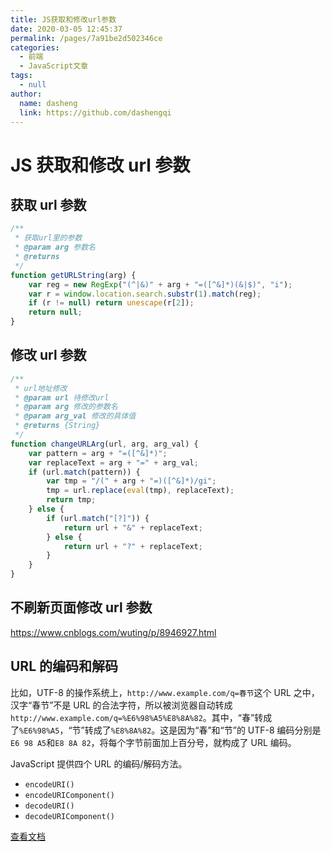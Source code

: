 ```yaml
---
title: JS获取和修改url参数
date: 2020-03-05 12:45:37
permalink: /pages/7a91be2d502346ce
categories:
  - 前端
  - JavaScript文章
tags:
  - null
author:
  name: dasheng
  link: https://github.com/dashengqi
---
```


# JS 获取和修改 url 参数

## 获取 url 参数

```js
/**
 * 获取url里的参数
 * @param arg 参数名
 * @returns
 */
function getURLString(arg) {
	var reg = new RegExp("(^|&)" + arg + "=([^&]*)(&|$)", "i");
	var r = window.location.search.substr(1).match(reg);
	if (r != null) return unescape(r[2]);
	return null;
}
```

## 修改 url 参数

```js
/**
 * url地址修改
 * @param url 待修改url
 * @param arg 修改的参数名
 * @param arg_val 修改的具体值
 * @returns {String}
 */
function changeURLArg(url, arg, arg_val) {
	var pattern = arg + "=([^&]*)";
	var replaceText = arg + "=" + arg_val;
	if (url.match(pattern)) {
		var tmp = "/(" + arg + "=)([^&]*)/gi";
		tmp = url.replace(eval(tmp), replaceText);
		return tmp;
	} else {
		if (url.match("[?]")) {
			return url + "&" + replaceText;
		} else {
			return url + "?" + replaceText;
		}
	}
}
```

## 不刷新页面修改 url 参数

<https://www.cnblogs.com/wuting/p/8946927.html>

## URL 的编码和解码

比如，UTF-8 的操作系统上，`http://www.example.com/q=春节`这个 URL 之中，汉字“春节”不是 URL 的合法字符，所以被浏览器自动转成`http://www.example.com/q=%E6%98%A5%E8%8A%82`。其中，“春”转成了`%E6%98%A5`，“节”转成了`%E8%8A%82`。这是因为“春”和“节”的 UTF-8 编码分别是`E6 98 A5`和`E8 8A 82`，将每个字节前面加上百分号，就构成了 URL 编码。

JavaScript 提供四个 URL 的编码/解码方法。

- `encodeURI()`
- `encodeURIComponent()`
- `decodeURI()`
- `decodeURIComponent()`

[查看文档](https://xugaoyi.com/pages/bab4930124ad2c10/#_2、url-的编码和解码)
